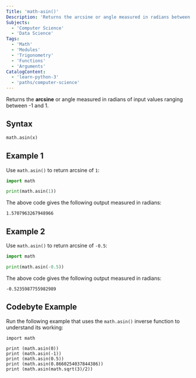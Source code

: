 ```yaml
---
Title: 'math-asin()'
Description: 'Returns the arcsine or angle measured in radians between -pi/2 and pi/2 of input values ranging between -1 and 1.'
Subjects:
  - 'Computer Science'
  - 'Data Science'
Tags:
  - 'Math'
  - 'Modules'
  - 'Trigonometry'
  - 'Functions'
  - 'Arguments'
CatalogContent:
  - 'learn-python-3'
  - 'paths/computer-science'
---
```


Returns the **arcsine** or angle measured in radians of input values ranging between -1 and 1.

## Syntax

```py
math.asin(x)
```

## Example 1

Use `math.asin()` to return arcsine of `1`:

```py
import math

print(math.asin(1))
```

The above code gives the following output measured in radians:

```shell
1.5707963267948966
```

## Example 2

Use `math.asin()` to return arcsine of `-0.5`:

```py
import math

print(math.asin(-0.5))
```

The above code gives the following output measured in radians:

```shell
-0.5235987755982989
```

## Codebyte Example

Run the following example that uses the `math.asin()` inverse function to understand its working:

```codebyte/python
import math

print (math.asin(0))
print (math.asin(-1))
print (math.asin(0.5))
print (math.asin(0.8660254037844386))
print (math.asin(math.sqrt(3)/2))
```